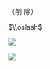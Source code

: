 （削 除）

$\\oslash$

![](https://www.nta.go.jp/tmp/f35d8deb-011d-460c-87ec-b01ad4fea11e/images/1beee70449ae81c57fccab6303afd6a3c69e3b92f3b11887fd7bde6fa4006147.jpg)

![](https://www.nta.go.jp/tmp/f35d8deb-011d-460c-87ec-b01ad4fea11e/images/07fb2f4de8e12f30e5ea6ea86e07a1314e14cebf16a9ec181f2ac1f2a6d7f8c6.jpg)